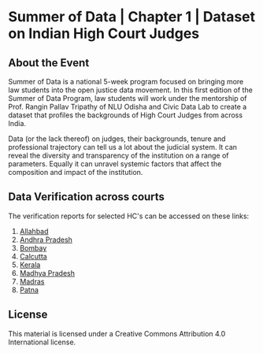 # Summer of Data | Chapter 1 | Dataset on Indian High Court Judges

## About the Event

Summer of Data is a national 5-week program focused on bringing more law students into the open justice data movement. In this first edition of the Summer of Data Program, law students will work under the mentorship of Prof. Rangin Pallav Tripathy of NLU Odisha and Civic Data Lab to create a dataset that profiles the backgrounds of High Court Judges from across India.

Data (or the lack thereof) on judges, their backgrounds, tenure and professional trajectory can tell us a lot about the judicial system. It can reveal the diversity and transparency of the institution on a range of parameters. Equally it can unravel systemic factors that affect the composition and impact of the institution. 


## Data Verification across courts

The verification reports for selected HC's can be accessed on these links:

1. [Allahbad](https://justicehub-in.github.io/summer-of-data-chapter-1/scripts/cross-check-entries-allahbad.html)
2. [Andhra Pradesh](https://justicehub-in.github.io/summer-of-data-chapter-1/scripts/cross-check-entries-andhra-pradesh.html)
3. [Bombay](https://justicehub-in.github.io/summer-of-data-chapter-1/scripts/cross-check-entries-bombay.html)
4. [Calcutta](https://justicehub-in.github.io/summer-of-data-chapter-1/scripts/cross-check-entries-calcutta.html)
5. [Kerala](https://justicehub-in.github.io/summer-of-data-chapter-1/scripts/cross-check-entries-kerala.html)
6. [Madhya Pradesh](https://justicehub-in.github.io/summer-of-data-chapter-1/scripts/cross-check-entries-madhya-pradesh.html)
7. [Madras](https://justicehub-in.github.io/summer-of-data-chapter-1/scripts/cross-check-entries-madras.html)
8. [Patna](https://justicehub-in.github.io/summer-of-data-chapter-1/scripts/cross-check-entries-patna.html)

## License

This material is licensed under a Creative Commons Attribution 4.0 International license.
